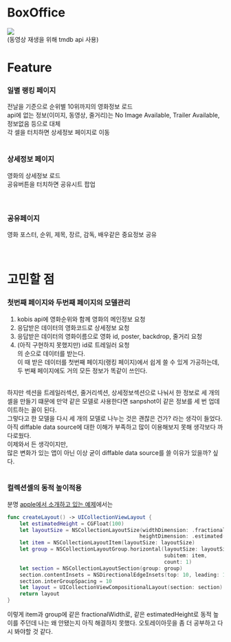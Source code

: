 # BoxOffice

![](https://user-images.githubusercontent.com/73588175/197322403-11bfc2ae-5ac9-451d-84b1-82317cf4c67c.gif) <br>
(동영상 재생을 위해 tmdb api 사용)

# Feature
### 일별 랭킹 페이지
전날을 기준으로 순위별 10위까지의 영화정보 로드<br>
api에 없는 정보(이미지, 동영상, 줄거리)는 No Image Available, Trailer Available, 정보없음 등으로 대체<br>
각 셀을 터치하면 상세정보 페이지로 이동
<br>
<br>

### 상세정보 페이지
영화의 상세정보 로드<br>
공유버튼을 터치하면 공유시트 팝업<br>
<br>
<br>

### 공유페이지
영화 포스터, 순위, 제목, 장르, 감독, 배우같은 중요정보 공유
<br>
<br>
<br>

# 고민할 점
### 첫번째 페이지와 두번째 페이지의 모델관리
1. kobis api에 영화순위와 함께 영화의 메인정보 요청<br>
2. 응답받은 데이터의 영화코드로 상세정보 요청<br>
3. 응답받은 데이터의 영화이름으로 영화 id, poster, backdrop, 줄거리 요청<br>
4. (아직 구현하지 못했지만) id로 트레일러 요청 <br>
의 순으로 데이터를 받는다.<br>
이 때 받은 데이터를 첫번째 페이지(랭킹 페이지)에서 쉽게 쓸 수 있게 가공하는데, <br>
두 번째 페이지에도 거의 모든 정보가 똑같이 쓰인다.<br>
<br>
하지만 섹션을 트레일러섹션, 줄거리섹션, 상세정보섹션으로 나눠서 한 정보로 세 개의 셀을 만들기 떄문에 만약 같은 모델로 사용한다면 sanpshot이 같은 정보를 세 번 업데이트하는 꼴이 된다.<br>
그렇다고 한 모델을 다시 세 개의 모델로 나누는 것은 괜찮은 건가? 라는 생각이 들었다.<br>
아직 diffable data source에 대한 이해가 부족하고 많이 이용해보지 못해 생각보다 까다로웠다.<br>
이제와서 든 생각이지만, <br>
많은 변화가 있는 앱이 아닌 이상 굳이 diffable data source를 쓸 이유가 있을까? 싶다.  
<br>
<br>

### 컬렉션셀의 동적 높이적용
분명 [apple에서 소개하고 있는 예제](https://developer.apple.com/documentation/uikit/views_and_controls/collection_views/implementing_modern_collection_views)에서는
```swift
func createLayout() -> UICollectionViewLayout {
    let estimatedHeight = CGFloat(100)
    let layoutSize = NSCollectionLayoutSize(widthDimension: .fractionalWidth(1.0),
                                           heightDimension: .estimated(estimatedHeight))
    let item = NSCollectionLayoutItem(layoutSize: layoutSize)
    let group = NSCollectionLayoutGroup.horizontal(layoutSize: layoutSize,
                                                   subitem: item,
                                                   count: 1)
    let section = NSCollectionLayoutSection(group: group)
    section.contentInsets = NSDirectionalEdgeInsets(top: 10, leading: 10, bottom: 10, trailing: 10)
    section.interGroupSpacing = 10
    let layout = UICollectionViewCompositionalLayout(section: section)
    return layout
}
```
이렇게 item과 group에 같은 fractionalWidth로, 같은 estimatedHeight로 동적 높이를 주던데 나는 왜 안됐는지 아직 해결하지 못했다.
오토레이아웃을 좀 더 공부하고 다시 봐야할 것 같다.

